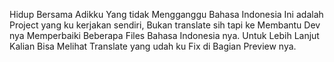 Hidup Bersama Adikku Yang tidak Mengganggu Bahasa Indonesia
Ini adalah Project yang ku kerjakan sendiri, Bukan translate sih tapi ke Membantu Dev nya Memperbaiki Beberapa Files Bahasa Indonesia nya.
Untuk Lebih Lanjut Kalian Bisa Melihat Translate yang udah ku Fix di Bagian Preview nya.
